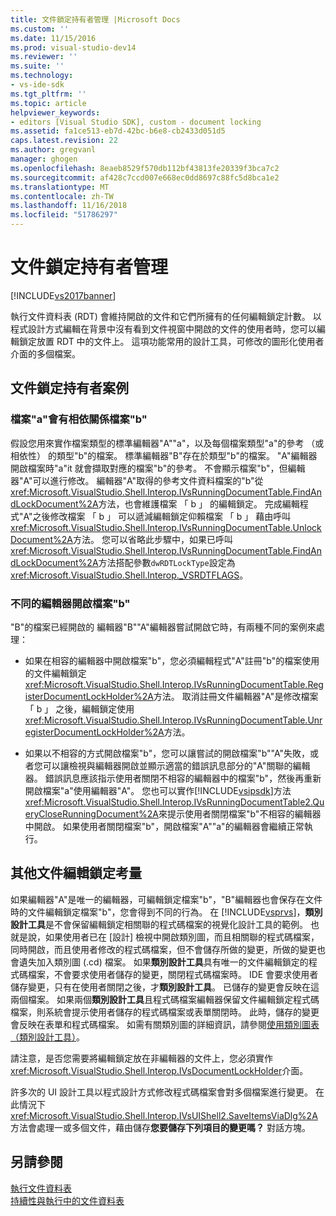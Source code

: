```yaml
---
title: 文件鎖定持有者管理 |Microsoft Docs
ms.custom: ''
ms.date: 11/15/2016
ms.prod: visual-studio-dev14
ms.reviewer: ''
ms.suite: ''
ms.technology:
- vs-ide-sdk
ms.tgt_pltfrm: ''
ms.topic: article
helpviewer_keywords:
- editors [Visual Studio SDK], custom - document locking
ms.assetid: fa1ce513-eb7d-42bc-b6e8-cb2433d051d5
caps.latest.revision: 22
ms.author: gregvanl
manager: ghogen
ms.openlocfilehash: 8eaeb8529f570db112bf43813fe20339f3bca7c2
ms.sourcegitcommit: af428c7ccd007e668ec0dd8697c88fc5d8bca1e2
ms.translationtype: MT
ms.contentlocale: zh-TW
ms.lasthandoff: 11/16/2018
ms.locfileid: "51786297"
---
```

# <a name="document-lock-holder-management"></a>文件鎖定持有者管理
[!INCLUDE[vs2017banner](../includes/vs2017banner.md)]

執行文件資料表 (RDT) 會維持開啟的文件和它們所擁有的任何編輯鎖定計數。 以程式設計方式編輯在背景中沒有看到文件視窗中開啟的文件的使用者時，您可以編輯鎖定放置 RDT 中的文件上。 這項功能常用的設計工具，可修改的圖形化使用者介面的多個檔案。  
  
## <a name="document-lock-holder-scenarios"></a>文件鎖定持有者案例  
  
### <a name="file-a-has-a-dependence-on-file-b"></a>檔案"a"會有相依關係檔案"b"  
 假設您用來實作檔案類型的標準編輯器"A""a"，以及每個檔案類型"a"的參考 （或相依性） 的類型"b"的檔案。 標準編輯器"B"存在於類型"b"的檔案。 "A"編輯器開啟檔案時"a"it 就會擷取對應的檔案"b"的參考。 不會顯示檔案"b"，但編輯器"A"可以進行修改。 編輯器"A"取得的參考文件資料檔案的"b"從<xref:Microsoft.VisualStudio.Shell.Interop.IVsRunningDocumentTable.FindAndLockDocument%2A>方法，也會維護檔案 「 b 」 的編輯鎖定。 完成編輯程式"A"之後修改檔案 「 b 」 可以遞減編輯鎖定仰賴檔案 「 b 」 藉由呼叫<xref:Microsoft.VisualStudio.Shell.Interop.IVsRunningDocumentTable.UnlockDocument%2A>方法。 您可以省略此步驟中，如果已呼叫<xref:Microsoft.VisualStudio.Shell.Interop.IVsRunningDocumentTable.FindAndLockDocument%2A>方法搭配參數`dwRDTLockType`設定為<xref:Microsoft.VisualStudio.Shell.Interop._VSRDTFLAGS>。  
  
### <a name="file-b-is-opened-by-a-different-editor"></a>不同的編輯器開啟檔案"b"  
 "B"的檔案已經開啟的 編輯器"B""A"編輯器嘗試開啟它時，有兩種不同的案例來處理：  
  
-   如果在相容的編輯器中開啟檔案"b"，您必須編輯程式"A"註冊"b"的檔案使用的文件編輯鎖定<xref:Microsoft.VisualStudio.Shell.Interop.IVsRunningDocumentTable.RegisterDocumentLockHolder%2A>方法。 取消註冊文件編輯器"A"是修改檔案 「 b 」 之後，編輯鎖定使用<xref:Microsoft.VisualStudio.Shell.Interop.IVsRunningDocumentTable.UnregisterDocumentLockHolder%2A>方法。  
  
-   如果以不相容的方式開啟檔案"b"，您可以讓嘗試的開啟檔案"b""A"失敗，或者您可以讓檢視與編輯器開啟並顯示適當的錯誤訊息部分的"A"關聯的編輯器。 錯誤訊息應該指示使用者關閉不相容的編輯器中的檔案"b"，然後再重新開啟檔案"a"使用編輯器"A"。 您也可以實作[!INCLUDE[vsipsdk](../includes/vsipsdk-md.md)]方法<xref:Microsoft.VisualStudio.Shell.Interop.IVsRunningDocumentTable2.QueryCloseRunningDocument%2A>來提示使用者關閉檔案"b"不相容的編輯器中開啟。 如果使用者關閉檔案"b"，開啟檔案"A""a"的編輯器會繼續正常執行。  
  
## <a name="additional-document-edit-lock-considerations"></a>其他文件編輯鎖定考量  
 如果編輯器"A"是唯一的編輯器，可編輯鎖定檔案"b"，"B"編輯器也會保存在文件時的文件編輯鎖定檔案"b"，您會得到不同的行為。 在  [!INCLUDE[vsprvs](../includes/vsprvs-md.md)]，**類別設計工具**是不會保留編輯鎖定相關聯的程式碼檔案的視覺化設計工具的範例。 也就是說，如果使用者已在 [設計] 檢視中開啟類別圖，而且相關聯的程式碼檔案，同時開啟，而且使用者修改的程式碼檔案，但不會儲存所做的變更，所做的變更也會遺失加入類別圖 (.cd) 檔案。 如果**類別設計工具**具有唯一的文件編輯鎖定的程式碼檔案，不會要求使用者儲存的變更，關閉程式碼檔案時。 IDE 會要求使用者儲存變更，只有在使用者關閉之後，才**類別設計工具**。 已儲存的變更會反映在這兩個檔案。 如果兩個**類別設計工具**且程式碼檔案編輯器保留文件編輯鎖定程式碼檔案，則系統會提示使用者儲存的程式碼檔案或表單關閉時。 此時，儲存的變更會反映在表單和程式碼檔案。 如需有關類別圖的詳細資訊，請參閱[使用類別圖表 （類別設計工具）](../ide/working-with-class-diagrams-class-designer.md)。  
  
 請注意，是否您需要將編輯鎖定放在非編輯器的文件上，您必須實作<xref:Microsoft.VisualStudio.Shell.Interop.IVsDocumentLockHolder>介面。  
  
 許多次的 UI 設計工具以程式設計方式修改程式碼檔案會對多個檔案進行變更。 在此情況下<xref:Microsoft.VisualStudio.Shell.Interop.IVsUIShell2.SaveItemsViaDlg%2A>方法會處理一或多個文件，藉由儲存**您要儲存下列項目的變更嗎？**  對話方塊。  
  
## <a name="see-also"></a>另請參閱  
 [執行文件資料表](../extensibility/internals/running-document-table.md)   
 [持續性與執行中的文件資料表](../extensibility/internals/persistence-and-the-running-document-table.md)

